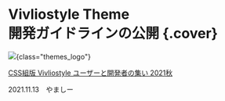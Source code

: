 # Vivliostyle Theme<br>開発ガイドラインの公開 {.cover}

![](https://raw.githubusercontent.com/vivliostyle/themes/master/assets/cover.jpg){class="themes_logo"}

[CSS組版 Vivliostyle ユーザーと開発者の集い 2021秋](https://vivliostyle.connpass.com/event/227954/)

2021.11.13　やましー

</section>
